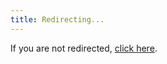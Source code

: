 ```yaml
---
title: Redirecting...
---
```


<script>
  window.location.href = "https://lacoco-lab.github.io/courses/interpreting-2025/";
</script>

If you are not redirected, <a href="https://lacoco-lab.github.io/courses/interpreting-2025/">click here</a>.